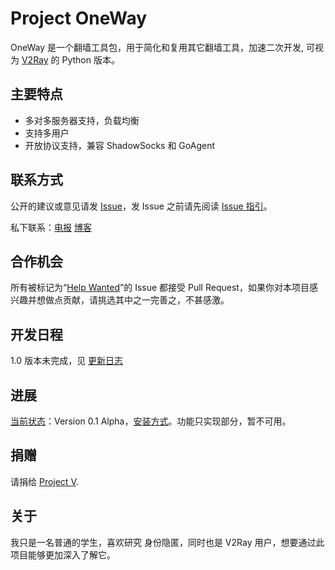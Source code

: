 # Project OneWay

OneWay 是一个翻墙工具包，用于简化和复用其它翻墙工具，加速二次开发, 可视为 [V2Ray](https://github.com/v2ray/v2ray-core) 的 Python 版本。

## 主要特点
* 多对多服务器支持，负载均衡
* 支持多用户
* 开放协议支持，兼容 ShadowSocks 和 GoAgent

## 联系方式
公开的建议或意见请发 [Issue](https://github.com/cnsimo/OneWay-Core/issues)，发 Issue 之前请先阅读 [Issue 指引](https://github.com/cnsimo/OneWay-Core/blob/master/desc/issue.md)。

私下联系：[电报](https://tg.me/techliu)   [博客](https://scriptboy.cn)

## 合作机会
所有被标记为“[Help Wanted](https://github.com/cnsimo/OneWay-Core/labels/help%20wanted)”的 Issue 都接受 Pull Request，如果你对本项目感兴趣并想做点贡献，请挑选其中之一完善之，不甚感激。

## 开发日程

1.0 版本未完成，见 [更新日志](https://github.com/cnsimo/OneWay-Core/blob/master/更新日志)

## 进展
[当前状态](https://github.com/cnsimo/OneWay-Core/blob/master/desc/status.md)：Version 0.1 Alpha，[安装方式](https://github.com/cnsimo/OneWay-Core/blob/master/desc/install.md)。功能只实现部分，暂不可用。

## 捐赠
请捐给 [Project V](https://www.v2ray.com/).

## 关于
我只是一名普通的学生，喜欢研究 身份隐匿，同时也是 V2Ray 用户，想要通过此项目能够更加深入了解它。

